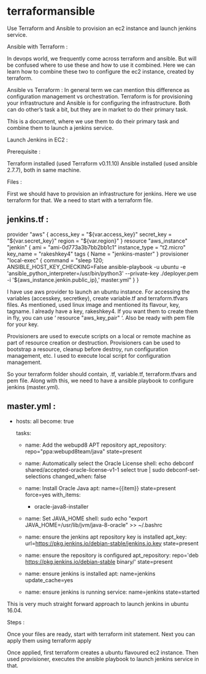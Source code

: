 # terraformansible
Use Terraform and Ansible to provision an ec2 instance and launch jenkins service.

Ansible with Terraform :

In devops world, we frequently come across terraform and ansible. But will be confused where to use these and how to use it combined. Here we can learn how to combine these two to configure the ec2 instance, created by terraform. 

Ansible vs Terraform :
In general term we can mention this difference as configuration management vs orchestration. Terraform is for provisioning your infrastructure and Ansible is for configuring the infrastructure. Both can do other’s task a bit, but they are in market to do their primary task.

This is a document, where we use them to do their primary task and combine them to launch a jenkins service.

Launch Jenkins in EC2 :

Prerequisite :

Terraform installed (used Terraform v0.11.10)
Ansible installed (used ansible 2.7.7), both in same machine.

Files :

First we should have to provision an infrastructure for jenkins. Here we use terraform for that. We a need to start with a terraform file.

jenkins.tf :
--------------
provider "aws" {
  access_key = "${var.access_key}"
  secret_key = "${var.secret_key}"
  region = "${var.region}"
}
resource "aws_instance" "jenkin" {
  ami           = "ami-0d773a3b7bb2bb1c1"
  instance_type = "t2.micro"
  key_name = "rakeshkey4"
  tags {
    Name = "jenkins-master"
  }
  provisioner "local-exec" {
    command = "sleep 120; ANSIBLE_HOST_KEY_CHECKING=False ansible-playbook -u ubuntu -e 'ansible_python_interpreter=/usr/bin/python3' --private-key ./deployer.pem -i '${aws_instance.jenkin.public_ip},' master.yml"
  }
}


I have use aws provider to launch an ubuntu instance. For accessing the variables (accesskey, secretkey), create variable.tf and terraform.tfvars files. As mentioned, used linux image and mentioned its flavour, key, tagname. I already have a key, rakeshkey4. If you want them to create them in fly, you can use  ‘ resource "aws_key_pair" ‘. Also be ready with pem file for your key.

Provisioners are used to execute scripts on a local or remote machine as part of resource creation or destruction. Provisioners can be used to bootstrap a resource, cleanup before destroy, run configuration management, etc. I used to execute local script for configuration management.

So your terraform folder should contain, <somename>.tf, variable.tf, terraform.tfvars and pem file. Along with this, we need to have a ansible playbook to configure jenkins (master.yml).

master.yml :
----------------
- hosts: all
  become: true

  tasks:
    - name: Add the webupd8 APT repository
      apt_repository: repo="ppa:webupd8team/java" state=present

    - name: Automatically select the Oracle License
      shell: echo debconf shared/accepted-oracle-license-v1-1 select true | sudo debconf-set-selections
      changed_when: false

    - name: Install Oracle Java
      apt: name={{item}} state=present force=yes
      with_items:
      - oracle-java8-installer

    - name: Set JAVA_HOME
      shell: sudo echo "export JAVA_HOME=/usr/lib/jvm/java-8-oracle" >> ~/.bashrc

    - name: ensure the jenkins apt repository key is installed
      apt_key: url=https://pkg.jenkins.io/debian-stable/jenkins.io.key state=present

    - name: ensure the repository is configured
      apt_repository: repo='deb https://pkg.jenkins.io/debian-stable binary/' state=present

    - name: ensure jenkins is installed
      apt: name=jenkins update_cache=yes

    - name: ensure jenkins is running
      service: name=jenkins state=started

This is very much straight forward approach to launch jenkins in ubuntu 16.04. 

Steps :

Once your files are ready, start with terraform init statement. 
Next you can apply them using terraform apply

Once applied, first terraform creates a ubuntu flavoured ec2 instance. Then used provisioner, executes the ansible playbook to launch jenkins service in that.
